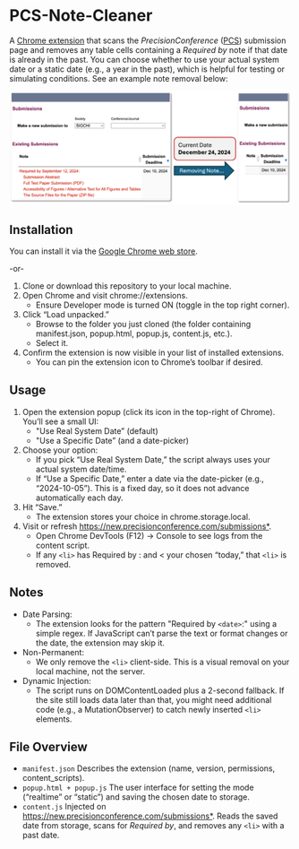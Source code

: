 # PCS-Note-Cleaner

A [Chrome extension](https://chrome.google.com/webstore/detail/jhklmmedcipakebkiidmmpcfldmeflgg) that scans the *PrecisionConference* ([PCS](https://new.precisionconference.com/submissions)) submission page and removes any table cells containing a *Required by* note if that date is already in the past.
You can choose whether to use your actual system date or a static date (e.g., a year in the past), which is helpful for testing or simulating conditions. See an example note removal below:

<p align="center">
  <img src="pcs-cleaner-example.png" alt="Extension Popup" />
</p>

## Installation

You can install it via the [Google Chrome web store](https://chrome.google.com/webstore/detail/jhklmmedcipakebkiidmmpcfldmeflgg). 

-or-
1. Clone or download this repository to your local machine.
2. Open Chrome and visit chrome://extensions.
	- Ensure Developer mode is turned ON (toggle in the top right corner).
3. Click “Load unpacked.”
	- Browse to the folder you just cloned (the folder containing manifest.json, popup.html, popup.js, content.js, etc.).
	- Select it.
4. Confirm the extension is now visible in your list of installed extensions.
	- You can pin the extension icon to Chrome’s toolbar if desired.

## Usage
1. Open the extension popup (click its icon in the top-right of Chrome). You’ll see a small UI:
	- "Use Real System Date” (default)
	- "Use a Specific Date” (and a date-picker)
2.	Choose your option:
	- If you pick “Use Real System Date,” the script always uses your actual system date/time.
	- If “Use a Specific Date,” enter a date via the date-picker (e.g., “2024-10-05”). This is a fixed day, so it does not advance automatically each day.
3.	Hit “Save.”
	- The extension stores your choice in chrome.storage.local.
4.	Visit or refresh <https://new.precisionconference.com/submissions*>.
	- Open Chrome DevTools (F12) -> Console to see logs from the content script. 
	- If any `<li>` has Required by <date>: and <date> < your chosen “today,” that `<li>` is removed.

## Notes
- Date Parsing:
	- The extension looks for the pattern "Required by `<date>`:" using a simple regex. If JavaScript can’t parse the text or format changes or the date, the extension may skip it.
- Non-Permanent:
	- We only remove the `<li>` client-side. This is a visual removal on your local machine, not the server.
- Dynamic Injection:
	- The script runs on DOMContentLoaded plus a 2-second fallback. If the site still loads data later than that, you might need additional code (e.g., a MutationObserver) to catch newly inserted `<li>` elements.

## File Overview
- `manifest.json`
Describes the extension (name, version, permissions, content_scripts).
- `popup.html + popup.js`
The user interface for setting the mode (“realtime” or “static”) and saving the chosen date to storage.
- `content.js`
Injected on <https://new.precisionconference.com/submissions*>. Reads the saved date from storage, scans for *Required by*, and removes any `<li>` with a past date.
